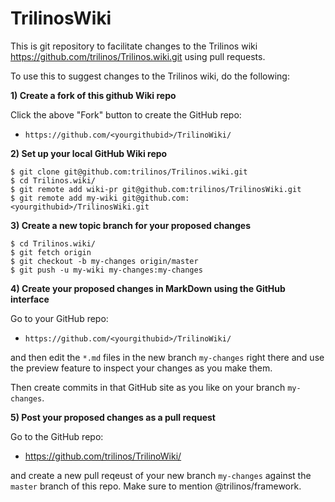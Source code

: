 # TrilinosWiki

This is git repository to facilitate changes to the Trilinos wiki https://github.com/trilinos/Trilinos.wiki.git using pull requests.

To use this to suggest changes to the Trilinos wiki, do the following:

**1) Create a fork of this github Wiki repo**

Click the above "Fork" button to create the GitHub repo:

* `https://github.com/<yourgithubid>/TrilinoWiki/`

**2) Set up your local GitHub Wiki repo**

```
$ git clone git@github.com:trilinos/Trilinos.wiki.git
$ cd Trilinos.wiki/
$ git remote add wiki-pr git@github.com:trilinos/TrilinosWiki.git
$ git remote add my-wiki git@github.com:<yourgithubid>/TrilinosWiki.git
```

**3) Create a new topic branch for your proposed changes**

```
$ cd Trilinos.wiki/
$ git fetch origin
$ git checkout -b my-changes origin/master
$ git push -u my-wiki my-changes:my-changes
```

**4) Create your proposed changes in MarkDown using the GitHub interface**

Go to your GitHub repo:

* `https://github.com/<yourgithubid>/TrilinoWiki/`

and then edit the `*.md` files in the new branch `my-changes` right there and use the preview feature to inspect your changes as you make them.

Then create commits in that GitHub site as you like on your branch `my-changes`.

**5) Post your proposed changes as a pull request**

Go to the GitHub repo:

* https://github.com/trilinos/TrilinoWiki/

and create a new pull reqeust of your new branch `my-changes` against the `master` branch of this repo.  Make sure to mention @trilinos/framework.
